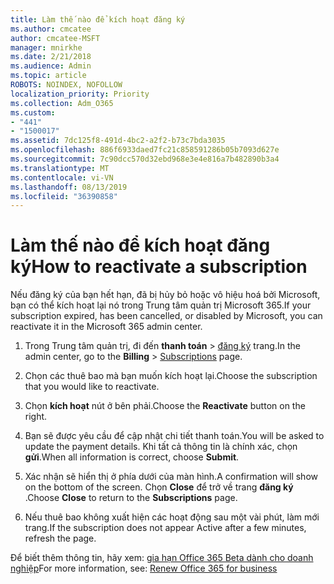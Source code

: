 ```yaml
---
title: Làm thế nào để kích hoạt đăng ký
ms.author: cmcatee
author: cmcatee-MSFT
manager: mnirkhe
ms.date: 2/21/2018
ms.audience: Admin
ms.topic: article
ROBOTS: NOINDEX, NOFOLLOW
localization_priority: Priority
ms.collection: Adm_O365
ms.custom:
- "441"
- "1500017"
ms.assetid: 7dc125f8-491d-4bc2-a2f2-b73c7bda3035
ms.openlocfilehash: 886f6933daed7fc21c858591286b05b7093d627e
ms.sourcegitcommit: 7c90dcc570d32ebd968e3e4e816a7b482890b3a4
ms.translationtype: MT
ms.contentlocale: vi-VN
ms.lasthandoff: 08/13/2019
ms.locfileid: "36390858"
---
```

# <a name="how-to-reactivate-a-subscription"></a><span data-ttu-id="93828-102">Làm thế nào để kích hoạt đăng ký</span><span class="sxs-lookup"><span data-stu-id="93828-102">How to reactivate a subscription</span></span>

<span data-ttu-id="93828-103">Nếu đăng ký của bạn hết hạn, đã bị hủy bỏ hoặc vô hiệu hoá bởi Microsoft, bạn có thể kích hoạt lại nó trong Trung tâm quản trị Microsoft 365.</span><span class="sxs-lookup"><span data-stu-id="93828-103">If your subscription expired, has been cancelled, or disabled by Microsoft, you can reactivate it in the Microsoft 365 admin center.</span></span>
  
1. <span data-ttu-id="93828-104">Trong Trung tâm quản trị, đi đến **thanh toán** \> [đăng ký](https://go.microsoft.com/fwlink/p/?linkid=842054) trang.</span><span class="sxs-lookup"><span data-stu-id="93828-104">In the admin center, go to the **Billing** \> [Subscriptions](https://go.microsoft.com/fwlink/p/?linkid=842054) page.</span></span>

2. <span data-ttu-id="93828-105">Chọn các thuê bao mà bạn muốn kích hoạt lại.</span><span class="sxs-lookup"><span data-stu-id="93828-105">Choose the subscription that you would like to reactivate.</span></span>

3. <span data-ttu-id="93828-106">Chọn **kích hoạt** nút ở bên phải.</span><span class="sxs-lookup"><span data-stu-id="93828-106">Choose the **Reactivate** button on the right.</span></span>

4. <span data-ttu-id="93828-107">Bạn sẽ được yêu cầu để cập nhật chi tiết thanh toán.</span><span class="sxs-lookup"><span data-stu-id="93828-107">You will be asked to update the payment details.</span></span> <span data-ttu-id="93828-108">Khi tất cả thông tin là chính xác, chọn **gửi**.</span><span class="sxs-lookup"><span data-stu-id="93828-108">When all information is correct, choose **Submit**.</span></span>

5. <span data-ttu-id="93828-109">Xác nhận sẽ hiển thị ở phía dưới của màn hình.</span><span class="sxs-lookup"><span data-stu-id="93828-109">A confirmation will show on the bottom of the screen.</span></span> <span data-ttu-id="93828-110">Chọn **Close** để trở về trang **đăng ký** .</span><span class="sxs-lookup"><span data-stu-id="93828-110">Choose **Close** to return to the **Subscriptions** page.</span></span>

6. <span data-ttu-id="93828-111">Nếu thuê bao không xuất hiện các hoạt động sau một vài phút, làm mới trang.</span><span class="sxs-lookup"><span data-stu-id="93828-111">If the subscription does not appear Active after a few minutes, refresh the page.</span></span>

<span data-ttu-id="93828-112">Để biết thêm thông tin, hãy xem: [gia hạn Office 365 Beta dành cho doanh nghiệp](https://docs.microsoft.com/en-us/office365/admin/subscriptions-and-billing/renew-your-subscription)</span><span class="sxs-lookup"><span data-stu-id="93828-112">For more information, see: [Renew Office 365 for business](https://docs.microsoft.com/en-us/office365/admin/subscriptions-and-billing/renew-your-subscription)</span></span>